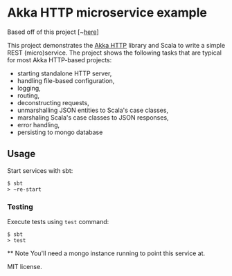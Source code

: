 # Akka HTTP microservice example
Based off of this project [~[here](https://github.com/theiterators/akka-http-microservice)]


This project demonstrates the [Akka HTTP](http://doc.akka.io/docs/akka-http/current/scala/http/) library and Scala to write a simple REST (micro)service. The project shows the following tasks that are typical for most Akka HTTP-based projects:

* starting standalone HTTP server,
* handling file-based configuration,
* logging,
* routing,
* deconstructing requests,
* unmarshalling JSON entities to Scala's case classes,
* marshaling Scala's case classes to JSON responses,
* error handling,
* persisting to mongo database

## Usage

Start services with sbt:

```
$ sbt
> ~re-start
```

### Testing

Execute tests using `test` command:

```
$ sbt
> test
```

** Note
You'll need a mongo instance running to point this service at.

MIT license.
